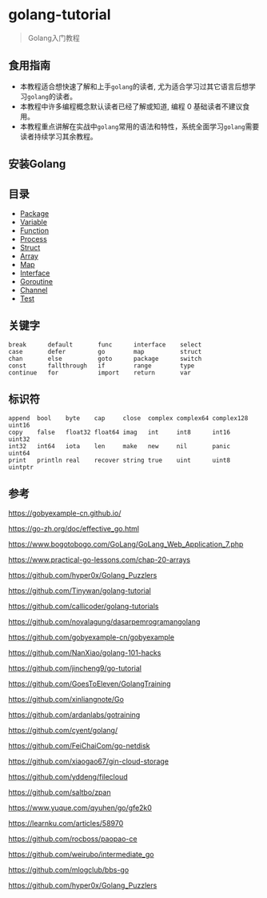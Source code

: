 # golang-tutorial
> Golang入门教程



## 食用指南

- 本教程适合想快速了解和上手`golang`的读者, 尤为适合学习过其它语言后想学习`golang`的读者。
- 本教程中许多编程概念默认读者已经了解或知道, 编程 0 基础读者不建议食用。
- 本教程重点讲解在实战中`golang`常用的语法和特性，系统全面学习`golang`需要读者持续学习其余教程。

## 安装Golang





## 目录

- [Package](https://github.com/Zhouchaowen/golang-tutorial/tree/master/1-package)
- [Variable](https://github.com/Zhouchaowen/golang-tutorial/tree/master/2-variable)
- [Function](https://github.com/Zhouchaowen/golang-tutorial/tree/master/3-function)
- [Process](https://github.com/Zhouchaowen/golang-tutorial/tree/master/4-process)
- [Struct](https://github.com/Zhouchaowen/golang-tutorial/tree/master/5-struct)
- [Array](https://github.com/Zhouchaowen/golang-tutorial/tree/master/6-array)
- [Map](https://github.com/Zhouchaowen/golang-tutorial/tree/master/7-map)
- [Interface](https://github.com/Zhouchaowen/golang-tutorial/tree/master/8-interface)
- [Goroutine](https://github.com/Zhouchaowen/golang-tutorial/tree/master/9-goroutine)
- [Channel](https://github.com/Zhouchaowen/golang-tutorial/tree/master/10-channel)
- [Test](https://github.com/Zhouchaowen/golang-tutorial/tree/master/11-channel)

## 关键字

```bigquery
break      default       func      interface    select
case       defer         go        map          struct
chan       else          goto      package      switch
const      fallthrough   if        range        type
continue   for           import    return       var
```

## 标识符

```bigquery
append  bool    byte    cap     close  complex complex64 complex128 uint16
copy    false   float32 float64 imag   int     int8      int16      uint32
int32   int64   iota    len     make   new     nil       panic      uint64
print   println real    recover string true    uint      uint8      uintptr
```

## 参考

https://gobyexample-cn.github.io/

https://go-zh.org/doc/effective_go.html

https://www.bogotobogo.com/GoLang/GoLang_Web_Application_7.php

https://www.practical-go-lessons.com/chap-20-arrays

https://github.com/hyper0x/Golang_Puzzlers

https://github.com/Tinywan/golang-tutorial

https://github.com/callicoder/golang-tutorials

https://github.com/novalagung/dasarpemrogramangolang

https://github.com/gobyexample-cn/gobyexample

https://github.com/NanXiao/golang-101-hacks

https://github.com/jincheng9/go-tutorial

https://github.com/GoesToEleven/GolangTraining

https://github.com/xinliangnote/Go

https://github.com/ardanlabs/gotraining

https://github.com/cyent/golang/

https://github.com/FeiChaiCom/go-netdisk

https://github.com/xiaogao67/gin-cloud-storage

https://github.com/yddeng/filecloud

https://github.com/saltbo/zpan

https://www.yuque.com/qyuhen/go/gfe2k0

https://learnku.com/articles/58970

https://github.com/rocboss/paopao-ce

https://github.com/weirubo/intermediate_go

https://github.com/mlogclub/bbs-go

https://github.com/hyper0x/Golang_Puzzlers